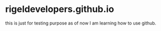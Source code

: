 # rigeldevelopers.github.io
this is just for testing purpose as of now I am learning how to use github.

